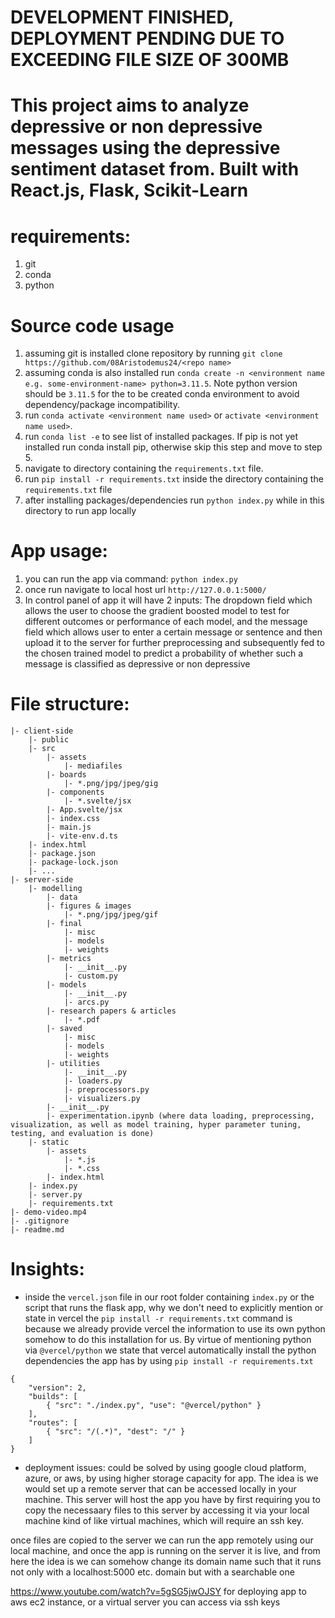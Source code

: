 # **DEVELOPMENT FINISHED, DEPLOYMENT PENDING DUE TO EXCEEDING FILE SIZE OF 300MB**

# This project aims to analyze depressive or non depressive messages using the depressive sentiment dataset from. Built with React.js, Flask, Scikit-Learn

# requirements:
1. git
2. conda
3. python

# Source code usage
1. assuming git is installed clone repository by running `git clone https://github.com/08Aristodemus24/<repo name>`
2. assuming conda is also installed run `conda create -n <environment name e.g. some-environment-name> python=3.11.5`. Note python version should be `3.11.5` for the to be created conda environment to avoid dependency/package incompatibility.
3. run `conda activate <environment name used>` or `activate <environment name used>`.
4. run `conda list -e` to see list of installed packages. If pip is not yet installed run conda install pip, otherwise skip this step and move to step 5.
5. navigate to directory containing the `requirements.txt` file.
5. run `pip install -r requirements.txt` inside the directory containing the `requirements.txt` file
6. after installing packages/dependencies run `python index.py` while in this directory to run app locally

# App usage:
1. you can run the app via command: `python index.py`
2. once run navigate to local host url `http://127.0.0.1:5000/`
3. In control panel of app it will have 2 inputs: The dropdown field which allows the user to choose the gradient boosted model to test for different outcomes or performance of each model, and the message field which allows user to enter a certain message or sentence and then upload it to the server for further preprocessing and subsequently fed to the chosen trained model to predict a probability of whether such a message is classified as depressive or non depressive

# File structure:
```
|- client-side
    |- public
    |- src
        |- assets
            |- mediafiles
        |- boards
            |- *.png/jpg/jpeg/gig
        |- components
            |- *.svelte/jsx
        |- App.svelte/jsx
        |- index.css
        |- main.js
        |- vite-env.d.ts
    |- index.html
    |- package.json
    |- package-lock.json
    |- ...
|- server-side
    |- modelling
        |- data
        |- figures & images
            |- *.png/jpg/jpeg/gif
        |- final
            |- misc
            |- models
            |- weights
        |- metrics
            |- __init__.py
            |- custom.py
        |- models
            |- __init__.py
            |- arcs.py
        |- research papers & articles
            |- *.pdf
        |- saved
            |- misc
            |- models
            |- weights
        |- utilities
            |- __init__.py
            |- loaders.py
            |- preprocessors.py
            |- visualizers.py
        |- __init__.py
        |- experimentation.ipynb (where data loading, preprocessing, visualization, as well as model training, hyper parameter tuning, testing, and evaluation is done)
    |- static
        |- assets
            |- *.js
            |- *.css
        |- index.html
    |- index.py
    |- server.py
    |- requirements.txt
|- demo-video.mp4
|- .gitignore
|- readme.md
```

# Insights:
* inside the `vercel.json` file in our root folder containing `index.py` or the script that runs the flask app, why we don't need to explicitly mention or state in vercel the `pip install -r requirements.txt` command is because we already provide vercel the information to use its own python somehow to do this installation for us. By virtue of mentioning python via `@vercel/python` we state that vercel automatically install the python dependencies the app has by using `pip install -r requirements.txt`
``` 
{
    "version": 2,
    "builds": [
        { "src": "./index.py", "use": "@vercel/python" }
    ],
    "routes": [
        { "src": "/(.*)", "dest": "/" }
    ]
}
```

* deployment issues:
could be solved by using google cloud platform, azure, or aws, by using higher storage capacity for app. The idea is we would set up a remote server that can be accessed locally in your machine. This server will host the app you have by first requiring you to copy the necessaary files to this server by accessing it via your local machine kind of like virtual machines, which will require an ssh key.

once files are copied to the server we can run the app remotely using our local machine, and once the app is running on the server it is live, and from here the idea is we can somehow change its domain name such that it runs not only with a localhost:5000 etc. domain but with a searchable one

https://www.youtube.com/watch?v=5gSG5jwOJSY for deploying app to aws ec2 instance, or a virtual server you can access via ssh keys